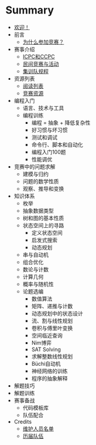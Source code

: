 # Summary

* [欢迎！](README.md)
* 前言
    * [为什么参加竞赛？](preface/motivation.md)
* 赛事介绍
    * [ICPC和CCPC](intro/intro.md)
    * [民间竞赛与活动](intro/events.md)
    * [集训队规程](intro/team.md)
* 资源列表
    * [阅读列表](resources/readings.md)
    * [竞赛资源](resources/res.md)
* 编程入门
    * 语言、技术与工具
    * 编程训练
        * 编程 = 抽象 + 降低复杂性
        * 好习惯与坏习惯
        * 测试和调试
        * 命令行、脚本和自动化
        * 编程入门100题
        * 性能调优
* 竞赛中的问题求解
    * 建模与归约
    * 问题的数学性质
    * 观察、推导和变换
* 知识体系
    * 枚举
    * 抽象数据类型
    * 树和图的基本性质
    * 状态空间上的寻路
        * 定义状态空间
        * 启发式搜索
        * 动态规划
    * 串与自动机
    * 组合优化
    * 数论与计数
    * 计算几何
    * 概率与随机性
    * 论题选编
        * 数值算法
        * 矩阵、递推与计数
        * 动态规划中的状态设计
        * 流、割与线性规划
        * 卷积与傅里叶变换
        * 空间临近查询
        * Nim博弈
        * SAT Solving
        * 求解整数线性规划
        * Büchi自动机
        * 神经网络的训练
        * 程序的抽象解释
* 解题技巧
* 解题训练
* 赛事备战
    * 代码模板库
    * 队伍配合
* Credits
    * [维护人员名单](credits/devteam.md)
    * [历届队伍](credits/hof.md)
